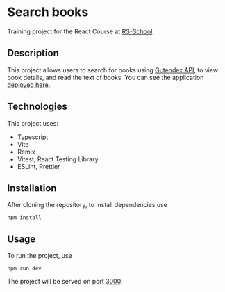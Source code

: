 # Search books

Training project for the React Course at [RS-School](https://rs.school/). 

## Description
This project allows users to search for books using [Gutendex API](https://gutendex.com/), to view book details, and read the text of books.
You can see the application [deployed here](https://book-search-rss-react-2024q3.vercel.app/).

## Technologies
This project uses: 
* Typescript
* Vite
* Remix
* Vitest, React Testing Library
* ESLint, Prettier

## Installation
After cloning the repository, to install dependencies use
```
npm install
```
## Usage
To run the project, use
```
npm run dev
```
The project will be served on port [3000](http://localhost:3000/).
